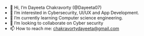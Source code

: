 - 👋 Hi, I’m Dayeeta Chakravorty (@Dayeeta07)
- 👀 I’m interested in Cybersecurity, UI/UX and App Development. 
- 🌱 I’m currently learning Computer science engineering.
- 💞️ I’m looking to collaborate on Cyber security
- 📫 How to reach me: chakravortydayeeta@gmail.com

<!---
Dayeeta07/Dayeeta07 is a ✨ special ✨ repository because its `README.md` (this file) appears on your GitHub profile.
You can click the Preview link to take a look at your changes.
--->

